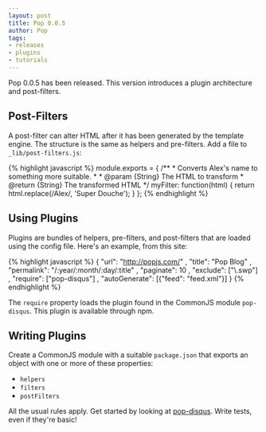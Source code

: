 ```yaml
---
layout: post
title: Pop 0.0.5
author: Pop
tags:   
- releases
- plugins
- tutorials
---
```


Pop 0.0.5 has been released.  This version introduces a plugin architecture and post-filters.

## Post-Filters

A post-filter can alter HTML after it has been generated by the template engine.  The structure is the same as helpers and pre-filters.  Add a file to `_lib/post-filters.js`:

{% highlight javascript %}
module.exports = {
  /**
    * Converts Alex's name to something more suitable.
    *
    * @param {String} The HTML to transform
    * @return {String} The transformed HTML
    */
  myFilter: function(html) {
    return html.replace(/Alex/, 'Super Douche');
  }
};
{% endhighlight %}

## Using Plugins

Plugins are bundles of helpers, pre-filters, and post-filters that are loaded using the config file.  Here's an example, from this site:

{% highlight javascript %}
{  "url": "http://popjs.com/"
 , "title": "Pop Blog"
 , "permalink": "/:year/:month/:day/:title"
 , "paginate": 10
 , "exclude": ["\\.swp"]
 , "require": ["pop-disqus"]
 , "autoGenerate": [{"feed": "feed.xml"}] }
{% endhighlight %}

The `require` property loads the plugin found in the CommonJS module `pop-disqus`.  This plugin is available through npm.

## Writing Plugins

Create a CommonJS module with a suitable `package.json` that exports an object with one or more of these properties:

* `helpers`
* `filters`
* `postFilters`

All the usual rules apply.  Get started by looking at [pop-disqus](https://github.com/alexyoung/pop-disqus).  Write tests, even if they're basic!

